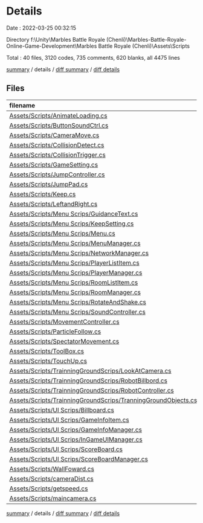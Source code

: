 # Details

Date : 2022-03-25 00:32:15

Directory f:\Unity\Marbles Battle Royale (Chenli)\Marbles-Battle-Royale-Online-Game-Development\Marbles Battle Royale (Chenli)\Assets\Scripts

Total : 40 files,  3120 codes, 735 comments, 620 blanks, all 4475 lines

[summary](results.md) / details / [diff summary](diff.md) / [diff details](diff-details.md)

## Files
| filename | language | code | comment | blank | total |
| :--- | :--- | ---: | ---: | ---: | ---: |
| [Assets/Scripts/AnimateLoading.cs](/Assets/Scripts/AnimateLoading.cs) | C# | 21 | 8 | 5 | 34 |
| [Assets/Scripts/ButtonSoundCtrl.cs](/Assets/Scripts/ButtonSoundCtrl.cs) | C# | 16 | 2 | 4 | 22 |
| [Assets/Scripts/CameraMove.cs](/Assets/Scripts/CameraMove.cs) | C# | 55 | 2 | 15 | 72 |
| [Assets/Scripts/CollisionDetect.cs](/Assets/Scripts/CollisionDetect.cs) | C# | 177 | 148 | 66 | 391 |
| [Assets/Scripts/CollisionTrigger.cs](/Assets/Scripts/CollisionTrigger.cs) | C# | 36 | 41 | 17 | 94 |
| [Assets/Scripts/GameSetting.cs](/Assets/Scripts/GameSetting.cs) | C# | 22 | 3 | 3 | 28 |
| [Assets/Scripts/JumpController.cs](/Assets/Scripts/JumpController.cs) | C# | 216 | 51 | 51 | 318 |
| [Assets/Scripts/JumpPad.cs](/Assets/Scripts/JumpPad.cs) | C# | 21 | 0 | 3 | 24 |
| [Assets/Scripts/Keep.cs](/Assets/Scripts/Keep.cs) | C# | 51 | 16 | 15 | 82 |
| [Assets/Scripts/LeftandRight.cs](/Assets/Scripts/LeftandRight.cs) | C# | 53 | 15 | 15 | 83 |
| [Assets/Scripts/Menu Scrips/GuidanceText.cs](/Assets/Scripts/Menu%20Scrips/GuidanceText.cs) | C# | 139 | 32 | 36 | 207 |
| [Assets/Scripts/Menu Scrips/KeepSetting.cs](/Assets/Scripts/Menu%20Scrips/KeepSetting.cs) | C# | 30 | 16 | 6 | 52 |
| [Assets/Scripts/Menu Scrips/Menu.cs](/Assets/Scripts/Menu%20Scrips/Menu.cs) | C# | 24 | 1 | 7 | 32 |
| [Assets/Scripts/Menu Scrips/MenuManager.cs](/Assets/Scripts/Menu%20Scrips/MenuManager.cs) | C# | 122 | 28 | 20 | 170 |
| [Assets/Scripts/Menu Scrips/NetworkManager.cs](/Assets/Scripts/Menu%20Scrips/NetworkManager.cs) | C# | 314 | 46 | 55 | 415 |
| [Assets/Scripts/Menu Scrips/PlayerListItem.cs](/Assets/Scripts/Menu%20Scrips/PlayerListItem.cs) | C# | 24 | 4 | 6 | 34 |
| [Assets/Scripts/Menu Scrips/PlayerManager.cs](/Assets/Scripts/Menu%20Scrips/PlayerManager.cs) | C# | 288 | 75 | 47 | 410 |
| [Assets/Scripts/Menu Scrips/RoomListItem.cs](/Assets/Scripts/Menu%20Scrips/RoomListItem.cs) | C# | 19 | 0 | 6 | 25 |
| [Assets/Scripts/Menu Scrips/RoomManager.cs](/Assets/Scripts/Menu%20Scrips/RoomManager.cs) | C# | 62 | 8 | 9 | 79 |
| [Assets/Scripts/Menu Scrips/RotateAndShake.cs](/Assets/Scripts/Menu%20Scrips/RotateAndShake.cs) | C# | 66 | 4 | 16 | 86 |
| [Assets/Scripts/Menu Scrips/SoundController.cs](/Assets/Scripts/Menu%20Scrips/SoundController.cs) | C# | 88 | 9 | 17 | 114 |
| [Assets/Scripts/MovementController.cs](/Assets/Scripts/MovementController.cs) | C# | 156 | 22 | 28 | 206 |
| [Assets/Scripts/ParticleFollow.cs](/Assets/Scripts/ParticleFollow.cs) | C# | 42 | 20 | 9 | 71 |
| [Assets/Scripts/SpectatorMovement.cs](/Assets/Scripts/SpectatorMovement.cs) | C# | 91 | 12 | 13 | 116 |
| [Assets/Scripts/ToolBox.cs](/Assets/Scripts/ToolBox.cs) | C# | 73 | 12 | 13 | 98 |
| [Assets/Scripts/TouchUp.cs](/Assets/Scripts/TouchUp.cs) | C# | 44 | 30 | 15 | 89 |
| [Assets/Scripts/TrainningGroundScrips/LookAtCamera.cs](/Assets/Scripts/TrainningGroundScrips/LookAtCamera.cs) | C# | 15 | 2 | 4 | 21 |
| [Assets/Scripts/TrainningGroundScrips/RobotBillbord.cs](/Assets/Scripts/TrainningGroundScrips/RobotBillbord.cs) | C# | 24 | 1 | 3 | 28 |
| [Assets/Scripts/TrainningGroundScrips/RobotController.cs](/Assets/Scripts/TrainningGroundScrips/RobotController.cs) | C# | 190 | 8 | 25 | 223 |
| [Assets/Scripts/TrainningGroundScrips/TranningGroundObjects.cs](/Assets/Scripts/TrainningGroundScrips/TranningGroundObjects.cs) | C# | 19 | 3 | 4 | 26 |
| [Assets/Scripts/UI Scrips/Billboard.cs](/Assets/Scripts/UI%20Scrips/Billboard.cs) | C# | 92 | 8 | 6 | 106 |
| [Assets/Scripts/UI Scrips/GameInfoItem.cs](/Assets/Scripts/UI%20Scrips/GameInfoItem.cs) | C# | 32 | 1 | 3 | 36 |
| [Assets/Scripts/UI Scrips/GameInfoManager.cs](/Assets/Scripts/UI%20Scrips/GameInfoManager.cs) | C# | 31 | 22 | 5 | 58 |
| [Assets/Scripts/UI Scrips/InGameUIManager.cs](/Assets/Scripts/UI%20Scrips/InGameUIManager.cs) | C# | 94 | 13 | 11 | 118 |
| [Assets/Scripts/UI Scrips/ScoreBoard.cs](/Assets/Scripts/UI%20Scrips/ScoreBoard.cs) | C# | 66 | 3 | 8 | 77 |
| [Assets/Scripts/UI Scrips/ScoreBoardManager.cs](/Assets/Scripts/UI%20Scrips/ScoreBoardManager.cs) | C# | 61 | 37 | 13 | 111 |
| [Assets/Scripts/WallFoward.cs](/Assets/Scripts/WallFoward.cs) | C# | 22 | 1 | 4 | 27 |
| [Assets/Scripts/cameraDist.cs](/Assets/Scripts/cameraDist.cs) | C# | 77 | 14 | 6 | 97 |
| [Assets/Scripts/getspeed.cs](/Assets/Scripts/getspeed.cs) | C# | 23 | 4 | 7 | 34 |
| [Assets/Scripts/maincamera.cs](/Assets/Scripts/maincamera.cs) | C# | 124 | 13 | 24 | 161 |

[summary](results.md) / details / [diff summary](diff.md) / [diff details](diff-details.md)